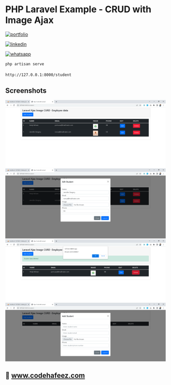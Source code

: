 # PHP Laravel Example - CRUD with Image Ajax

[![portfolio](https://img.shields.io/badge/my_portfolio-000?style=for-the-badge&logo=ko-fi&logoColor=white)](https://www.codehafeez.com/)

[![linkedin](https://img.shields.io/badge/linkedin-0A66C2?style=for-the-badge&logo=linkedin&logoColor=white)](https://www.linkedin.com/in/codehafeez/)

[![whatsapp](https://img.shields.io/badge/whatsapp-GREEN?style=for-the-badge&logo=whatsapp&logoColor=white)](https://api.whatsapp.com/send?phone=923123349398)



```bash
php artisan serve

http://127.0.0.1:8000/student
```    


## Screenshots
![](https://raw.githubusercontent.com/codehafeez/laravel-crud-with-image-ajax_ex1/main/Screenshots/Output-01.png)
![](https://raw.githubusercontent.com/codehafeez/laravel-crud-with-image-ajax_ex1/main/Screenshots/Output-02.png)
![](https://raw.githubusercontent.com/codehafeez/laravel-crud-with-image-ajax_ex1/main/Screenshots/Output-03.png)
![](https://raw.githubusercontent.com/codehafeez/laravel-crud-with-image-ajax_ex1/main/Screenshots/Output-04.png)


## 🔗 www.codehafeez.com
